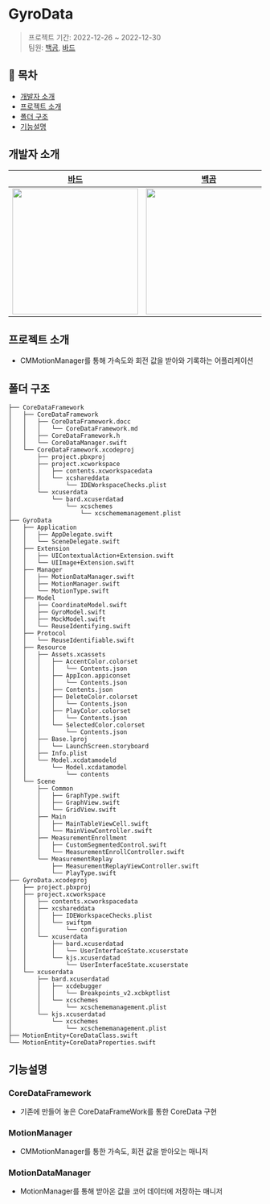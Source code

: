 # GyroData
> 프로젝트 기간: 2022-12-26 ~ 2022-12-30</br>
> 팀원: [백곰](https://github.com/Baek-Gom-95), [바드](https://github.com/bar-d)</br>

## 📑 목차
- [개발자 소개](#개발자-소개)
- [프로젝트 소개](#프로젝트-소개)
- [폴더 구조](#폴더-구조)
- [기능설명](#기능설명)
## 개발자 소개
|[바드](https://github.com/bar-d)|[백곰](https://github.com/Baek-Gom-95)|
|:---:|:---:|
| <img src = "https://i.imgur.com/wXKAg8F.jpg" width="250" height="250">| <img src = "https://i.imgur.com/5uwUyDt.jpg" width="250" height="250"> |

## 프로젝트 소개
- CMMotionManager를 통해 가속도와 회전 값을 받아와 기록하는 어플리케이션

## 폴더 구조
```
├── CoreDataFramework
│   ├── CoreDataFramework
│   │   ├── CoreDataFramework.docc
│   │   │   └── CoreDataFramework.md
│   │   ├── CoreDataFramework.h
│   │   └── CoreDataManager.swift
│   └── CoreDataFramework.xcodeproj
│       ├── project.pbxproj
│       ├── project.xcworkspace
│       │   ├── contents.xcworkspacedata
│       │   └── xcshareddata
│       │       └── IDEWorkspaceChecks.plist
│       └── xcuserdata
│           └── bard.xcuserdatad
│               └── xcschemes
│                   └── xcschememanagement.plist
├── GyroData
│   ├── Application
│   │   ├── AppDelegate.swift
│   │   └── SceneDelegate.swift
│   ├── Extension
│   │   ├── UIContextualAction+Extension.swift
│   │   └── UIImage+Extension.swift
│   ├── Manager
│   │   ├── MotionDataManager.swift
│   │   ├── MotionManager.swift
│   │   └── MotionType.swift
│   ├── Model
│   │   ├── CoordinateModel.swift
│   │   ├── GyroModel.swift
│   │   ├── MockModel.swift
│   │   └── ReuseIdentifying.swift
│   ├── Protocol
│   │   └── ReuseIdentifiable.swift
│   ├── Resource
│   │   ├── Assets.xcassets
│   │   │   ├── AccentColor.colorset
│   │   │   │   └── Contents.json
│   │   │   ├── AppIcon.appiconset
│   │   │   │   └── Contents.json
│   │   │   ├── Contents.json
│   │   │   ├── DeleteColor.colorset
│   │   │   │   └── Contents.json
│   │   │   ├── PlayColor.colorset
│   │   │   │   └── Contents.json
│   │   │   └── SelectedColor.colorset
│   │   │       └── Contents.json
│   │   ├── Base.lproj
│   │   │   └── LaunchScreen.storyboard
│   │   ├── Info.plist
│   │   └── Model.xcdatamodeld
│   │       └── Model.xcdatamodel
│   │           └── contents
│   └── Scene
│       ├── Common
│       │   ├── GraphType.swift
│       │   ├── GraphView.swift
│       │   └── GridView.swift
│       ├── Main
│       │   ├── MainTableViewCell.swift
│       │   └── MainViewController.swift
│       ├── MeasurementEnrollment
│       │   ├── CustomSegmentedControl.swift
│       │   └── MeasurementEnrollController.swift
│       └── MeasurementReplay
│           ├── MeasurementReplayViewController.swift
│           └── PlayType.swift
├── GyroData.xcodeproj
│   ├── project.pbxproj
│   ├── project.xcworkspace
│   │   ├── contents.xcworkspacedata
│   │   ├── xcshareddata
│   │   │   ├── IDEWorkspaceChecks.plist
│   │   │   └── swiftpm
│   │   │       └── configuration
│   │   └── xcuserdata
│   │       ├── bard.xcuserdatad
│   │       │   └── UserInterfaceState.xcuserstate
│   │       └── kjs.xcuserdatad
│   │           └── UserInterfaceState.xcuserstate
│   └── xcuserdata
│       ├── bard.xcuserdatad
│       │   ├── xcdebugger
│       │   │   └── Breakpoints_v2.xcbkptlist
│       │   └── xcschemes
│       │       └── xcschememanagement.plist
│       └── kjs.xcuserdatad
│           └── xcschemes
│               └── xcschememanagement.plist
├── MotionEntity+CoreDataClass.swift
└── MotionEntity+CoreDataProperties.swift
```
## 기능설명

### CoreDataFramework
- 기존에 만들어 놓은 CoreDataFrameWork를 통한 CoreData 구현

### MotionManager
- CMMotionManager를 통한 가속도, 회전 값을 받아오는 매니저

### MotionDataManager
- MotionManager를 통해 받아온 값을 코어 데이터에 저장하는 매니저




